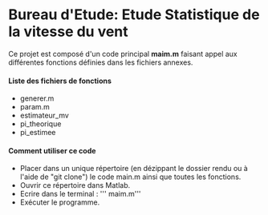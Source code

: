 # Bureau d'Etude: Etude Statistique de la vitesse du vent

Ce projet est composé d'un code principal **maim.m** faisant appel aux différentes fonctions définies dans les fichiers annexes. 

#### Liste des fichiers de fonctions

- generer.m
- param.m
- estimateur_mv
- pi_theorique
- pi_estimee

#### Comment utiliser ce code

- Placer dans un unique répertoire (en dézippant le dossier rendu ou à l'aide de "git clone") le code main.m ainsi que toutes les fonctions.
- Ouvrir ce répertoire dans Matlab.
- Ecrire dans le terminal :
''' maim.m'''
- Exécuter le programme.
